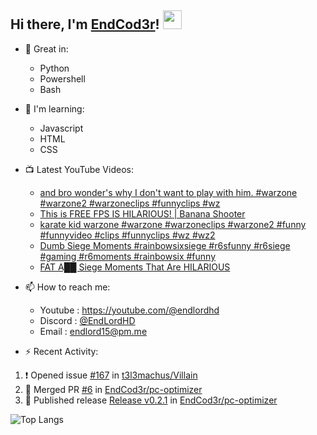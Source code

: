 ## Hi there, I'm [EndCod3r](https://youtube.com/@endlordhd)! <img src='https://github.com/EndCod3r/endlord15/blob/main/wave.gif?raw=true](https://github.com/Endlord15/endlord15/blob/38bca1b569f19b03a6cf246c35db5f7e2f331cc5/wave.gif' width=30>

- 🦾 Great in:
  - Python
  - Powershell
  - Bash

- 🌱 I'm learning:
  - Javascript
  - HTML
  - CSS

- 📺 Latest YouTube Videos:<!-- YOUTUBE:START -->
  - [and bro wonder&#39;s why I don&#39;t want to play with him. #warzone #warzone2 #warzoneclips #funnyclips #wz](https://www.youtube.com/watch?v=JZsJr_w81CU)
  - [This is FREE FPS IS HILARIOUS! | Banana Shooter](https://www.youtube.com/watch?v=cZxAPPSsuMI)
  - [karate kid warzone #warzone #warzoneclips #warzone2 #funny #funnyvideo #clips #funnyclips #wz #wz2](https://www.youtube.com/watch?v=LJNpCH7_4uk)
  - [Dumb Siege Moments #rainbowsixsiege #r6sfunny #r6siege #gaming #r6moments #rainbowsix #funny](https://www.youtube.com/watch?v=Oka4sbGkw9s)
  - [FAT A██ Siege Moments That Are HILARIOUS](https://www.youtube.com/watch?v=cBj1d-8zCfA)<!-- YOUTUBE:END -->


- 📫 How to reach me:
  - Youtube : <https://youtube.com/@endlordhd>
  - Discord : [@EndLordHD](https://discord.com/users/725204289022066688)
  - Email : endlord15@pm.me

 - ⚡️ Recent Activity:
<!--START_SECTION:activity-->
1. ❗ Opened issue [#167](https://github.com/t3l3machus/Villain/issues/167) in [t3l3machus/Villain](https://github.com/t3l3machus/Villain)
2. 🎉 Merged PR [#6](https://github.com/EndCod3r/pc-optimizer/pull/6) in [EndCod3r/pc-optimizer](https://github.com/EndCod3r/pc-optimizer)
3. 🚀 Published release [Release v0.2.1](https://github.com/EndCod3r/pc-optimizer/releases/tag/v0.2.1) in [EndCod3r/pc-optimizer](https://github.com/EndCod3r/pc-optimizer)
<!--END_SECTION:activity-->

  ![Top Langs](https://github-readme-stats-endlord15.vercel.app/api/top-langs/?username=endcod3r&layout=compact&theme=transparent)
